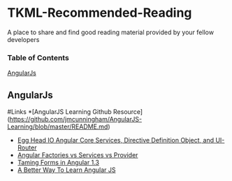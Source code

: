 TKML-Recommended-Reading
========================

A place to share and find good reading material provided by your fellow developers

### Table of Contents
[AngularJs](#angularJs)  

## AngularJs

#Links
*[AngularJS Learning Github Resource] (https://github.com/jmcunningham/AngularJS-Learning/blob/master/README.md)
* [Egg Head IO Angular Core Services, Directive Definition Object, and UI-Router](https://egghead.io/articles/angularjs-core-services-directive-definition-object-and-ui-router-cheat-sheets)
* [Angular Factories vs Services vs Provider](http://tylermcginnis.com/angularjs-factory-vs-service-vs-provider/)
* [Taming Forms in Angular 1.3](http://www.yearofmoo.com/2014/09/taming-forms-in-angularjs-1-3.html)
* [A Better Way To Learn Angular JS](https://thinkster.io/angulartutorial/a-better-way-to-learn-angularjs/)
